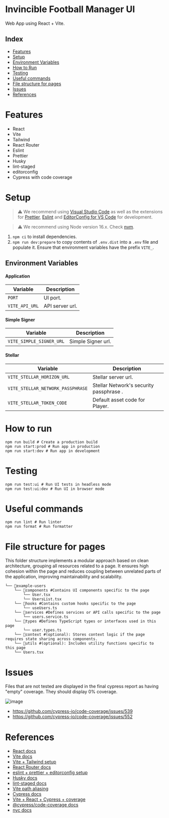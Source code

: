 # Invincible Football Manager UI

Web App using React + Vite.

## Index

- [Features](#features)
- [Setup](#setup)
- [Environment Variables](#environment-variables)
- [How to Run](#how-to-run)
- [Testing](#testing)
- [Useful commands](#useful-commands)
- [File structure for pages](#file-structure-for-pages)
- [Issues](#issues)
- [References](#references)

# Features

- React
- Vite
- Tailwind
- React Router
- Eslint
- Prettier
- Husky
- lint-staged
- editorconfig
- Cypress with code coverage

# Setup

> ⚠️ We recommend using [Visual Studio Code](https://code.visualstudio.com/) as well as the extensions for [Prettier](https://marketplace.visualstudio.com/items?itemName=esbenp.prettier-vscode), [Eslint](https://marketplace.visualstudio.com/items?itemName=dbaeumer.vscode-eslint) and [EditorConfig for VS Code](https://marketplace.visualstudio.com/items?itemName=EditorConfig.EditorConfig) for development.

> ⚠️ We recommend using Node version 16.x. Check [nvm](https://github.com/nvm-sh/nvm).

1. `npm ci` to install dependencies.
2. `npm run dev:prepare` to copy contents of `.env.dist` into a `.env` file and populate it. Ensure that environment variables have the prefix `VITE_`.

## Environment Variables

#### Application

| Variable       | Description     |
| -------------- | --------------- |
| `PORT`         | UI port.        |
| `VITE_API_URL` | API server url. |

#### Simple Signer

| Variable                 | Description        |
| ------------------------ | ------------------ |
| `VITE_SIMPLE_SIGNER_URL` | Simple Signer url. |

#### Stellar

| Variable                          | Description                             |
| --------------------------------- | --------------------------------------- |
| `VITE_STELLAR_HORIZON_URL`        | Stellar server url.                     |
| `VITE_STELLAR_NETWORK_PASSPHRASE` | Stellar Network's security passphrase . |
| `VITE_STELLAR_TOKEN_CODE`         | Default asset code for Player.          |

# How to run

```
npm run build # Create a production build
npm run start:prod # Run app in production
npm run start:dev # Run app in development

```

# Testing

```
npm run test:ui # Run UI tests in headless mode
npm run test:ui:dev # Run UI in browser mode
```

# Useful commands

```
npm run lint # Run linter
npm run format # Run formatter
```

# File structure for pages

This folder structure implements a modular approach based on clean architecture, grouping all resources related to a page. It ensures high cohesion within the page and reduces coupling between unrelated parts of the application, improving maintainability and scalability.

```
└── 📁example-users
    └── 📁components #Contains UI components specific to the page
        └── User.tsx
        └── UsersList.tsx
    └── 📁hooks #Contains custom hooks specific to the page
        └── useUsers.ts
    └── 📁services #Defines services or API calls specific to the page
        └── users.service.ts
    └── 📁types #Defines TypeScript types or interfaces used in this page
        └── user.types.ts
    └── 📁context #(optional): Stores context logic if the page requires state sharing across components.
    └── 📁utils #(optional): Includes utility functions specific to this page
    └── Users.tsx
```

# Issues

Files that are not tested are displayed in the final cypress report as having "empty" coverage. They should display 0% coverage.

![image](https://user-images.githubusercontent.com/60404954/236656815-84ee0d06-8375-4509-9578-c8ff2436c9c2.png)

- https://github.com/cypress-io/code-coverage/issues/539
- https://github.com/cypress-io/code-coverage/issues/552

# References

- [React docs](https://react.dev/learn)
- [Vite docs](https://vitejs.dev/guide/)
- [Vite + Tailwind setup](https://tailwindcss.com/docs/guides/vite)
- [React Router docs](https://reactrouter.com/en/main)
- [eslint + prettier + editorconfig setup](https://dev.to/npranto/how-i-setup-eslint-prettier-and-editorconfig-for-static-sites-33ep)
- [Husky docs](https://github.com/typicode/husky)
- [lint-staged docs](https://github.com/okonet/lint-staged)
- [Vite path aliasing](https://dev.to/avxkim/setup-path-aliases-w-react-vite-ts-poa)
- [Cypress docs](https://docs.cypress.io/guides/overview/why-cypress)
- [Vite + React + Cypress + coverage](https://medium.com/@nelfayran/cypress-react-and-vite-collaboration-bed6761808fc)
- [@cypress/code-coverage docs](https://github.com/cypress-io/code-coverage)
- [nyc docs](https://github.com/istanbuljs/nyc)
